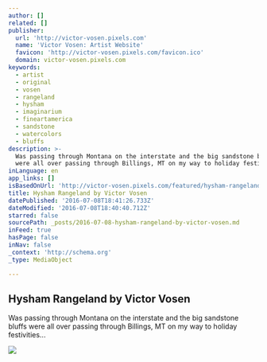 ```yaml
---
author: []
related: []
publisher:
  url: 'http://victor-vosen.pixels.com'
  name: 'Victor Vosen: Artist Website'
  favicon: 'http://victor-vosen.pixels.com/favicon.ico'
  domain: victor-vosen.pixels.com
keywords:
  - artist
  - original
  - vosen
  - rangeland
  - hysham
  - imaginarium
  - fineartamerica
  - sandstone
  - watercolors
  - bluffs
description: >-
  Was passing through Montana on the interstate and the big sandstone bluffs
  were all over passing through Billings, MT on my way to holiday festivities...
inLanguage: en
app_links: []
isBasedOnUrl: 'http://victor-vosen.pixels.com/featured/hysham-rangeland-victor-vosen.html'
title: Hysham Rangeland by Victor Vosen
datePublished: '2016-07-08T18:41:26.733Z'
dateModified: '2016-07-08T18:40:40.712Z'
starred: false
sourcePath: _posts/2016-07-08-hysham-rangeland-by-victor-vosen.md
inFeed: true
hasPage: false
inNav: false
_context: 'http://schema.org'
_type: MediaObject

---
```

<article style=""><h1>Hysham Rangeland by Victor Vosen</h1><p>Was passing through Montana on the interstate and the big sandstone bluffs were all over passing through Billings, MT on my way to holiday festivities...</p><img src="http://images.fineartamerica.com/images/artworkimages/mediumlarge/1/hysham-rangeland-victor-vosen.jpg" /></article>